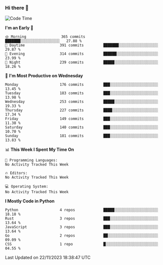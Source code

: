 ### Hi there 👋
<!--START_SECTION:waka-->
![Code Time](http://img.shields.io/badge/Code%20Time-203%20hrs%2040%20mins-blue)

**I'm an Early 🐤** 

```text
🌞 Morning                365 commits         ███████░░░░░░░░░░░░░░░░░░   27.88 % 
🌆 Daytime                391 commits         ███████░░░░░░░░░░░░░░░░░░   29.87 % 
🌃 Evening                314 commits         ██████░░░░░░░░░░░░░░░░░░░   23.99 % 
🌙 Night                  239 commits         █████░░░░░░░░░░░░░░░░░░░░   18.26 % 
```
📅 **I'm Most Productive on Wednesday** 

```text
Monday                   176 commits         ███░░░░░░░░░░░░░░░░░░░░░░   13.45 % 
Tuesday                  183 commits         ███░░░░░░░░░░░░░░░░░░░░░░   13.98 % 
Wednesday                253 commits         █████░░░░░░░░░░░░░░░░░░░░   19.33 % 
Thursday                 227 commits         ████░░░░░░░░░░░░░░░░░░░░░   17.34 % 
Friday                   149 commits         ███░░░░░░░░░░░░░░░░░░░░░░   11.38 % 
Saturday                 140 commits         ███░░░░░░░░░░░░░░░░░░░░░░   10.70 % 
Sunday                   181 commits         ███░░░░░░░░░░░░░░░░░░░░░░   13.83 % 
```


📊 **This Week I Spent My Time On** 

```text
💬 Programming Languages: 
No Activity Tracked This Week

🔥 Editors: 
No Activity Tracked This Week

💻 Operating System: 
No Activity Tracked This Week
```

**I Mostly Code in Python** 

```text
Python                   4 repos             █████░░░░░░░░░░░░░░░░░░░░   18.18 % 
Rust                     3 repos             ███░░░░░░░░░░░░░░░░░░░░░░   13.64 % 
JavaScript               3 repos             ███░░░░░░░░░░░░░░░░░░░░░░   13.64 % 
Go                       2 repos             ██░░░░░░░░░░░░░░░░░░░░░░░   09.09 % 
CSS                      1 repo              █░░░░░░░░░░░░░░░░░░░░░░░░   04.55 % 
```




 Last Updated on 22/11/2023 18:38:47 UTC
<!--END_SECTION:waka-->

<!--
**YoganshSharma/YoganshSharma** is a ✨ _special_ ✨ repository because its `README.md` (this file) appears on your GitHub profile.

Here are some ideas to get you started:

- 🔭 I’m currently working on ...
- 🌱 I’m currently learning ...
- 👯 I’m looking to collaborate on ...
- 🤔 I’m looking for help with ...
- 💬 Ask me about ...
- 📫 How to reach me: ...
- 😄 Pronouns: ...
- ⚡ Fun fact: ...
-->
